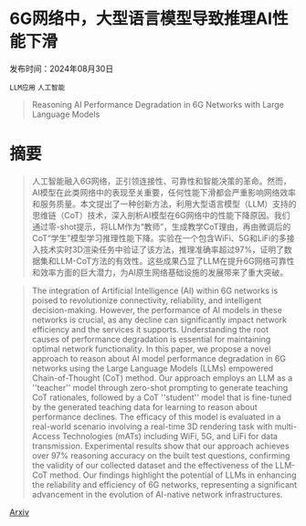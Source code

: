 # 6G网络中，大型语言模型导致推理AI性能下滑

发布时间：2024年08月30日

`LLM应用` `人工智能`

> Reasoning AI Performance Degradation in 6G Networks with Large Language Models

# 摘要

> 人工智能融入6G网络，正引领连接性、可靠性和智能决策的革命。然而，AI模型在此类网络中的表现至关重要，任何性能下滑都会严重影响网络效率和服务质量。本文提出了一种创新方法，利用大型语言模型（LLM）支持的思维链（CoT）技术，深入剖析AI模型在6G网络中的性能下降原因。我们通过零-shot提示，将LLM作为“教师”，生成教学CoT理由，再由微调后的CoT“学生”模型学习推理性能下降。实验在一个包含WiFi、5G和LiFi的多接入技术实时3D渲染任务中验证了该方法，推理准确率超过97%，证明了数据集和LLM-CoT方法的有效性。这些成果凸显了LLM在提升6G网络可靠性和效率方面的巨大潜力，为AI原生网络基础设施的发展带来了重大突破。

> The integration of Artificial Intelligence (AI) within 6G networks is poised to revolutionize connectivity, reliability, and intelligent decision-making. However, the performance of AI models in these networks is crucial, as any decline can significantly impact network efficiency and the services it supports. Understanding the root causes of performance degradation is essential for maintaining optimal network functionality. In this paper, we propose a novel approach to reason about AI model performance degradation in 6G networks using the Large Language Models (LLMs) empowered Chain-of-Thought (CoT) method. Our approach employs an LLM as a ''teacher'' model through zero-shot prompting to generate teaching CoT rationales, followed by a CoT ''student'' model that is fine-tuned by the generated teaching data for learning to reason about performance declines. The efficacy of this model is evaluated in a real-world scenario involving a real-time 3D rendering task with multi-Access Technologies (mATs) including WiFi, 5G, and LiFi for data transmission. Experimental results show that our approach achieves over 97% reasoning accuracy on the built test questions, confirming the validity of our collected dataset and the effectiveness of the LLM-CoT method. Our findings highlight the potential of LLMs in enhancing the reliability and efficiency of 6G networks, representing a significant advancement in the evolution of AI-native network infrastructures.

[Arxiv](https://arxiv.org/abs/2408.17097)